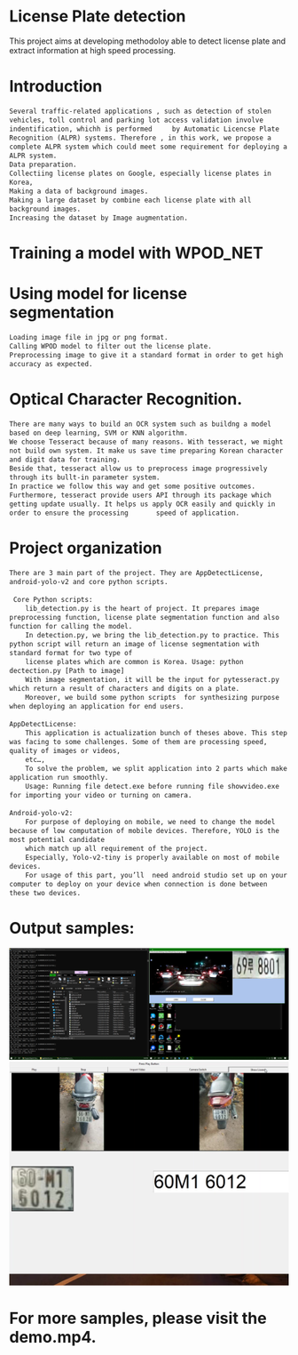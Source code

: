 # License Plate detection
 This project aims at developing methodoloy able to detect license plate and extract information at high speed processing.
# Introduction
	Several traffic-related applications , such as detection of stolen vehicles, toll control and parking lot access validation involve indentification, whichh is performed 	 by Automatic Licencse Plate Recognition (ALPR) systems. Therefore , in this work, we propose a complete ALPR system which could meet some requirement for deploying a 		ALPR system.
	Data preparation.
	Collectiing license plates on Google, especially license plates in Korea,
	Making a data of background images.
	Making a large dataset by combine each license plate with all background images.
	Increasing the dataset by Image augmentation.

# Training a model with WPOD_NET
# Using model for license segmentation
	Loading image file in jpg or png format.
	Calling WPOD model to filter out the license plate.
	Preprocessing image to give it a standard format in order to get high accuracy as expected.
# Optical Character Recognition.
	There are many ways to build an OCR system such as buildng a model based on deep learning, SVM or KNN algorithm.
	We choose Tesseract because of many reasons. With tesseract, we might not build own system. It make us save time preparing Korean character and digit data for training.
	Beside that, tesseract allow us to preprocess image progressively through its bullt-in parameter system.
	In practice we follow this way and get some positive outcomes.
	Furthermore, tesseract provide users API through its package which getting update usually. It helps us apply OCR easily and quickly in order to ensure the processing 		speed of application.
# Project organization
	There are 3 main part of the project. They are AppDetectLicense, android-yolo-v2 and core python scripts.

	 Core Python scripts:
		lib_detection.py is the heart of project. It prepares image preprocessing function, license plate segmentation function and also function for calling the model.
		In detection.py, we bring the lib_detection.py to practice. This python script will return an image of license segmentation with standard format for two type of
		license plates which are common is Korea. Usage: python dectection.py [Path to image]
		With image segmentation, it will be the input for pytesseract.py which return a result of characters and digits on a plate.
		Moreover, we build some python scripts  for synthesizing purpose when deploying an application for end users.

	AppDetectLicense:
		This application is actualization bunch of theses above. This step was facing to some challenges. Some of them are processing speed, quality of images or videos,
		etc…,
		To solve the problem, we split application into 2 parts which make application run smoothly.
		Usage: Running file detect.exe before running file showvideo.exe for importing your video or turning on camera.

	Android-yolo-v2:
		For purpose of deploying on mobile, we need to change the model because of low computation of mobile devices. Therefore, YOLO is the most potential candidate 
		which match up all requirement of the project.
		Especially, Yolo-v2-tiny is properly available on most of mobile devices.
		For usage of this part, you’ll  need android studio set up on your computer to deploy on your device when connection is done between these two devices.
# Output samples:
 ![alt text](https://github.com/shilv21/License-Plate-detection/blob/master/image1.png)
 ![alt text](https://github.com/shilv21/License-Plate-detection/blob/master/image2.jpeg)

# For more samples, please visit the demo.mp4.
